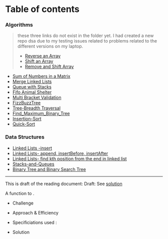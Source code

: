# Table of contents

### Algorithms
> these three links do not exist in the folder yet. I had created a new repo dsa due to my testing issues related to problems related to the different versions on my laptop.
> * [Reverse an Array](/dsa/challenges/array_reverse/README.md)
> * [Shift an Array](/dsa/challenges/array_shift/README.md)
> * [Remove and Shift Array](/dsa/challenges/array_shift/README.md)

* [Sum of Numbers in a Matrix](/dsa/challenges/array_sum_of_matrix/README.md)
* [Merge Linked Lists](/dsa/challenges/ll_merge/README.md)
* [Queue with Stacks](dsa/challenges/queue_with_stacks/README.md)
* [Fifo Animal Shelter](dsa/challenges/fifo_animal_shelter/README.md)
* [Multi Bracket Validation](dsa/challenges/multi_bracket_validation/README.md)
* [FizzBuzzTree](dsa/challenges/fizz_buzz_tree/README.md)
* [Tree-Breadth Traversal](dsa/challenges/tree_breadth_first/README.md)
* [Find_Maximum_Binary_Tree](dsa/challenges/find_max_binary_tree/README.md)
* [Insertion-Sort](dsa/challenges/insertion_sort/README.md)
* [Quick-Sort](dsa/challenges/quick_sort/README.md)



### Data Structures
* [Linked Lists -insert](dsa/data_structures/linked_list/README.md)
* [Linked Lists- append, insertBefore, insertAfter](dsa/data_structures/linked_list/README.md)
* [Linked Lists- find kth position from the end in linked list](dsa/data_structures/linked_list/README.md)
* [Stacks-and-Queues](dsa/data_structures/stack_and_queues/README.md)
* [Binary Tree and Binary Search Tree](dsa/data_structures/tree/README.md)


-----------------------------------

This is draft of the reading document:
Draft:
See [solution](file_name)

A function to .

  * Challenge


  * Approach & Efficiency


  * Specificiations used :

  * Solution
